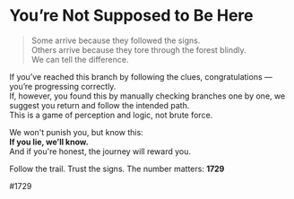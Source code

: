 # You’re Not Supposed to Be Here

> Some arrive because they followed the signs.  
> Others arrive because they tore through the forest blindly.  
> We can tell the difference.

If you’ve reached this branch by following the clues, congratulations — you’re progressing correctly.  
If, however, you found this by manually checking branches one by one, we suggest you return and follow the intended path.  
This is a game of perception and logic, not brute force.

We won't punish you, but know this:  
**If you lie, we’ll know.**  
And if you're honest, the journey will reward you.

Follow the trail. Trust the signs. The number matters: **1729**

#1729